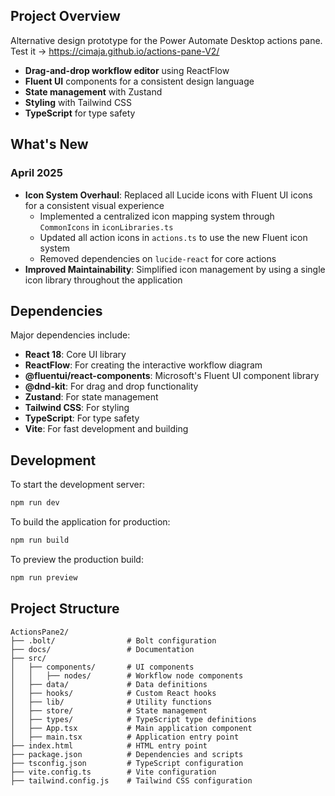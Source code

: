 ## Project Overview

Alternative design prototype for the Power Automate Desktop actions pane. Test it -> https://cimaja.github.io/actions-pane-V2/

- **Drag-and-drop workflow editor** using ReactFlow
- **Fluent UI** components for a consistent design language
- **State management** with Zustand
- **Styling** with Tailwind CSS
- **TypeScript** for type safety

## What's New

### April 2025

- **Icon System Overhaul**: Replaced all Lucide icons with Fluent UI icons for a consistent visual experience
  - Implemented a centralized icon mapping system through `CommonIcons` in `iconLibraries.ts`
  - Updated all action icons in `actions.ts` to use the new Fluent icon system
  - Removed dependencies on `lucide-react` for core actions
- **Improved Maintainability**: Simplified icon management by using a single icon library throughout the application

## Dependencies

Major dependencies include:

- **React 18**: Core UI library
- **ReactFlow**: For creating the interactive workflow diagram
- **@fluentui/react-components**: Microsoft's Fluent UI component library
- **@dnd-kit**: For drag and drop functionality
- **Zustand**: For state management
- **Tailwind CSS**: For styling
- **TypeScript**: For type safety
- **Vite**: For fast development and building

## Development

To start the development server:

```bash
npm run dev
```

To build the application for production:

```bash
npm run build
```

To preview the production build:

```bash
npm run preview
```

## Project Structure

```
ActionsPane2/
├── .bolt/                # Bolt configuration
├── docs/                 # Documentation
├── src/
│   ├── components/       # UI components
│   │   ├── nodes/        # Workflow node components
│   ├── data/             # Data definitions
│   ├── hooks/            # Custom React hooks
│   ├── lib/              # Utility functions
│   ├── store/            # State management
│   ├── types/            # TypeScript type definitions
│   ├── App.tsx           # Main application component
│   ├── main.tsx          # Application entry point
├── index.html            # HTML entry point
├── package.json          # Dependencies and scripts
├── tsconfig.json         # TypeScript configuration
├── vite.config.ts        # Vite configuration
├── tailwind.config.js    # Tailwind CSS configuration
```
